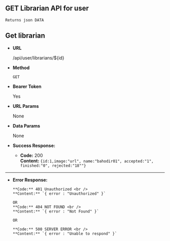 **GET Librarian API for user**
----

    Returns json DATA

## Get librarian

* **URL**

  /api/user/librarians/${id}

* **Method**

  `GET`

* **Bearer Token**

  Yes

* **URL Params**

  None


* **Data Params**

  None


* **Success Response:**

    * **Code:** 200 <br/>
      **Content:**
      `{id:1,image:"url", name:"bahodir01", accepted:"1", finished:"0", rejected:"18""}`<br/>

  
----

* **Error Response:**

      **Code:** 401 Unauthorized <br />
      **Content:** `{ error : "Unauthorized" }`

      OR
      **Code:** 404 NOT FOUND <br />
      **Content:** `{ error : "Not Found" }`

      OR

      **Code:** 500 SERVER ERROR <br />
      **Content:** `{ error : "Unable to respond" }`

